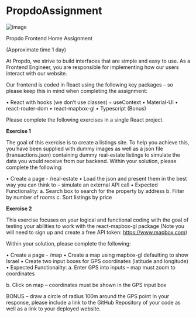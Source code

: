 # PropdoAssignment


![image](https://user-images.githubusercontent.com/19149724/155989333-e2a45637-9842-49c3-a248-5768e3013e7a.png)

Propdo Frontend Home Assignment

(Approximate time 1 day)

At Propdo, we strive to build interfaces that are simple and easy to use. As a Frontend Engineer, you are responsible for implementing how our users interact with our website. 

Our frontend is coded in React using the following key packages – so please keep this in mind when completing the assignment:

 • React with hooks (we don’t use classes)
 ◦ useContext 
 • Material-UI
 • react-router-dom
 • react-mapbox-gl 
 • Typescript (Bonus)

Please complete the following exercises in a single React project.

**Exercise 1**

The goal of this exercise is to create a listings site. To help you achieve this, you have been supplied with dummy images as well as a json file (transactions.json) containing dummy real-estate listings to simulate the data you would receive from our backend. Within your solution, please complete the following:

 • Create a page - /real-estate
 • Load the json and present them in the best way you can think to – simulate an external API call
 • Expected Functionality:
 a. Search box to search for the property by address
 b. Filter by number of rooms
 c. Sort listings by price

**Exercise 2**

This exercise focuses on your logical and functional coding with the goal of testing your abilities to work with the react-mapbox-gl package (Note you will need to sign up and create a free API token: https://www.mapbox.com)

Within your solution, please complete the following:

 • Create a page - /map
 • Create a map using mapbox-gl defaulting to show Israel
 • Create two input boxes for GPS coordinates (latitude and longitude)
 • Expected Functionality:
 a. Enter GPS into inputs – map must zoom to coordinates

 b. Click on map – coordinates must be shown in the GPS input box

BONUS – draw a circle of radius 100m around the GPS point
In your response, please include a link to the GitHub Repository of your code as well as a link to your deployed website.